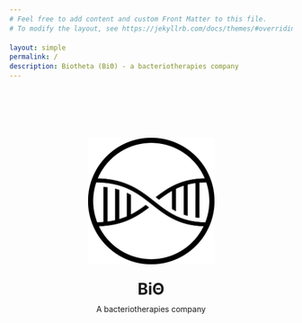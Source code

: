 ```yaml
---
# Feel free to add content and custom Front Matter to this file.
# To modify the layout, see https://jekyllrb.com/docs/themes/#overriding-theme-defaults

layout: simple
permalink: /
description: Biotheta (BiΘ) - a bacteriotherapies company
---
```


<script src="https://kit.fontawesome.com/31fa76c185.js" crossorigin="anonymous"></script>

<div style="align:center;padding-top:64px;text-align:center">



<a href="https://biotheta.io" style="display: inline-block; margin: 10px  0px 10px 0px" ><img  src="/logo/logo.png" alt="Biotheta Logo" width=225pt></a>

<h1 style="margin: 10px  0px 10px 0px">BiΘ</h1>

<p style="margin: 10px  0px 10px 0px">A bacteriotherapies company</p>

<a href="https://twitter.com/biotheta" style="display: inline-block; color: #000000; margin: 10px  0px 10px 0px"><i class="fa fa-twitter fa-lg"></i></a>


</div>
